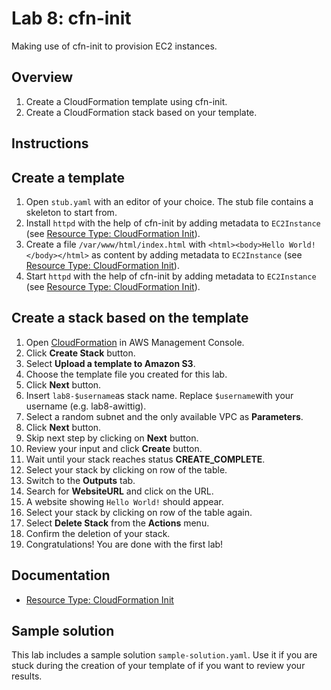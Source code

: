 # Lab 8: cfn-init

Making use of cfn-init to provision EC2 instances.

## Overview
1. Create a CloudFormation template using cfn-init.
1. Create a CloudFormation stack based on your template.

## Instructions

## Create a template
1. Open `stub.yaml` with an editor of your choice. The stub file contains a skeleton to start from.
1. Install `httpd` with the help of cfn-init by adding metadata to `EC2Instance` (see [Resource Type: CloudFormation Init](http://docs.aws.amazon.com/AWSCloudFormation/latest/UserGuide/aws-resource-init.html)).
1. Create a file `/var/www/html/index.html` with `<html><body>Hello World!</body></html>` as content by adding metadata to `EC2Instance` (see [Resource Type: CloudFormation Init](http://docs.aws.amazon.com/AWSCloudFormation/latest/UserGuide/aws-resource-init.html)).
1. Start `httpd` with the help of cfn-init by adding metadata to `EC2Instance` (see [Resource Type: CloudFormation Init](http://docs.aws.amazon.com/AWSCloudFormation/latest/UserGuide/aws-resource-init.html)).


## Create a stack based on the template
1. Open [CloudFormation](https://console.aws.amazon.com/cloudformation) in AWS Management Console.
1. Click **Create Stack** button.
1. Select **Upload a template to Amazon S3**.
1. Choose the template file you created for this lab.
1. Click **Next** button.
1. Insert `lab8-$username`as stack name. Replace `$username`with your username (e.g. lab8-awittig).
1. Select a random subnet and the only available VPC as **Parameters**.
1. Click **Next** button.
1. Skip next step by clicking on **Next** button.
1. Review your input and click **Create** button.
1. Wait until your stack reaches status **CREATE_COMPLETE**.
1. Select your stack by clicking on row of the table.
1. Switch to the **Outputs** tab.
1. Search for **WebsiteURL** and click on the URL.
1. A website showing `Hello World!` should appear.
1. Select your stack by clicking on row of the table again.
1. Select **Delete Stack** from the **Actions** menu.
1. Confirm the deletion of your stack.
1. Congratulations! You are done with the first lab!

## Documentation
* [Resource Type: CloudFormation Init](http://docs.aws.amazon.com/AWSCloudFormation/latest/UserGuide/aws-resource-init.html)

## Sample solution
This lab includes a sample solution `sample-solution.yaml`. Use it if you are stuck during the creation of your template of if you want to review your results.
